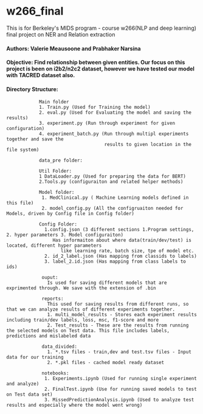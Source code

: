 # w266_final
This is for Berkeley's MIDS program - course w266(NLP and deep learning)  final project on NER and Relation extraction

#### Authors: Valerie Meausoone and Prabhaker Narsina

#### Objective: Find relationship between given entities. Our focus on this project is been on i2b2/n2c2 dataset, however we have tested our model with TACRED dataset also.

#### Directory Structure: 
                Main folder 
                1. Train.py (Used for Training the model)
                2. eval.py (Used for Evaluating the model and saving the results)
                3. experiment.py (Run through experiment for given configuration)
                4. experiment_batch.py (Run through multipl experiments together and save the 
                                        results to given location in the file system)
                
                data_pre folder:
                  
                Util Folder:
                1 DataLoader.py (Used for preparing the data for BERT)
                2.Tools.py (configuraiton and related helper methods)
                
                Model folder:
                 1. MedClinical.py ( Machine Learning models defined in this file)
                 2. model_config.py (All the configruaiton needed for Models, driven by Config file in Config folder)
                 
                Config Folder:
                  1.config.json (3 different sections 1.Program settings, 2. hyper parameters 3. Model configuraiton)
                     Has informaiton about where data(train/dev/test) is located, different hyper parameters 
                        like learning rate, batch size, tpe of model etc.
                  2. id_2_label.json (Has mapping from classids to labels)
                  3. label_2.id.json (Has mapping from class labels to ids)
                  
                 ouput:
                   Is used for saving different models that are exprimented through. We save with the extension of .bin
                   
                 reports:
                   This used for saving results from different runs, so that we can analyze results of different experiments together.
                   1. multi_model_results - Stores each experiment results including train/dev labels, loss, msc, f1-score and more
                   2. Test_results - These are the results from running the selected models on Test data. This file includes labels, predictions and mislabeled data
                  
                 data_divided:
                   1. *.tsv files - train,dev and test.tsv files - Input data for our training
                   2. *.pkl files - cached model ready dataset
                
                 notebooks:
                  1. Experiments.ipynb (Used for running single experiment and analyze)
                  2. FinalTest.ipynb (Use for running saved models to test on Test data set)
                  3. MissedPredictionAnalysis.ipynb (Used to analyze test results and especially where the model went wrong)
